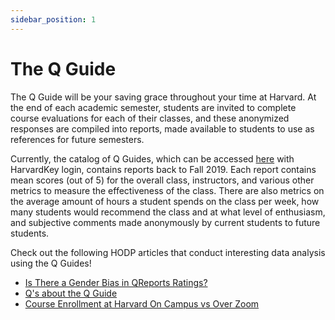 ```yaml
---
sidebar_position: 1
---
```


# The Q Guide

The Q Guide will be your saving grace throughout your time at Harvard. At the end of each academic semester, students are invited to complete course evaluations for each of their classes, and these anonymized responses are compiled into reports, made available to students to use as references for future semesters. 

Currently, the catalog of Q Guides, which can be accessed [here](https://qreports.fas.harvard.edu/browse/index) with HarvardKey login, contains reports back to Fall 2019. Each report contains mean scores (out of 5) for the overall class, instructors, and various other metrics to measure the effectiveness of the class. There are also metrics on the average amount of hours a student spends on the class per week, how many students would recommend the class and at what level of enthusiasm, and subjective comments made anonymously by current students to future students.

Check out the following HODP articles that conduct interesting data analysis using the Q Guides!
- [Is There a Gender Bias in QReports Ratings?](https://www.hodp.org/project/qreports-gender-bias)
- [Q's about the Q Guide](https://www.hodp.org/project/q-s-about-the-q-guide)
- [Course Enrollment at Harvard On Campus vs Over Zoom](https://www.hodp.org/project/course-enrollments)
